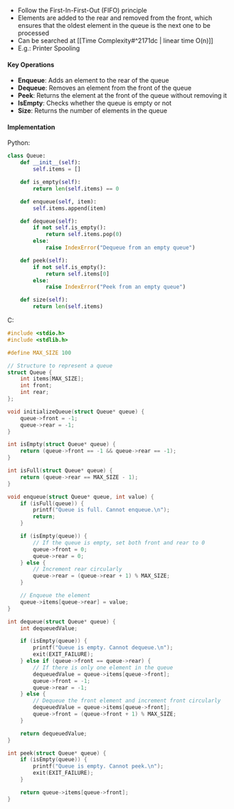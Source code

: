 - Follow the First-In-First-Out (FIFO) principle
- Elements are added to the rear and removed from the front, which ensures that the oldest element in the queue is the next one to be processed
- Can be searched at [[Time Complexity#^2171dc | linear time O(n)]]
- E.g.: Printer Spooling

#### Key Operations
- **Enqueue**: Adds an element to the rear of the queue
- **Dequeue**: Removes an element from the front of the queue
- **Peek**: Returns the element at the front of the queue without removing it
- **IsEmpty**: Checks whether the queue is empty or not
- **Size**: Returns the number of elements in the queue

#### Implementation
Python:
```python
class Queue:
    def __init__(self):
        self.items = []

    def is_empty(self):
        return len(self.items) == 0

    def enqueue(self, item):
        self.items.append(item)

    def dequeue(self):
        if not self.is_empty():
            return self.items.pop(0)
        else:
            raise IndexError("Dequeue from an empty queue")

    def peek(self):
        if not self.is_empty():
            return self.items[0]
        else:
            raise IndexError("Peek from an empty queue")

    def size(self):
        return len(self.items)
```

C:
```C
#include <stdio.h>
#include <stdlib.h>

#define MAX_SIZE 100

// Structure to represent a queue
struct Queue {
    int items[MAX_SIZE];
    int front;
    int rear;
};

void initializeQueue(struct Queue* queue) {
    queue->front = -1;
    queue->rear = -1;
}

int isEmpty(struct Queue* queue) {
    return (queue->front == -1 && queue->rear == -1);
}

int isFull(struct Queue* queue) {
    return (queue->rear == MAX_SIZE - 1);
}

void enqueue(struct Queue* queue, int value) {
    if (isFull(queue)) {
        printf("Queue is full. Cannot enqueue.\n");
        return;
    }

    if (isEmpty(queue)) {
        // If the queue is empty, set both front and rear to 0
        queue->front = 0;
        queue->rear = 0;
    } else {
        // Increment rear circularly
        queue->rear = (queue->rear + 1) % MAX_SIZE;
    }

    // Enqueue the element
    queue->items[queue->rear] = value;
}

int dequeue(struct Queue* queue) {
    int dequeuedValue;

    if (isEmpty(queue)) {
        printf("Queue is empty. Cannot dequeue.\n");
        exit(EXIT_FAILURE);
    } else if (queue->front == queue->rear) {
        // If there is only one element in the queue
        dequeuedValue = queue->items[queue->front];
        queue->front = -1;
        queue->rear = -1;
    } else {
        // Dequeue the front element and increment front circularly
        dequeuedValue = queue->items[queue->front];
        queue->front = (queue->front + 1) % MAX_SIZE;
    }

    return dequeuedValue;
}

int peek(struct Queue* queue) {
    if (isEmpty(queue)) {
        printf("Queue is empty. Cannot peek.\n");
        exit(EXIT_FAILURE);
    }

    return queue->items[queue->front];
}
```

